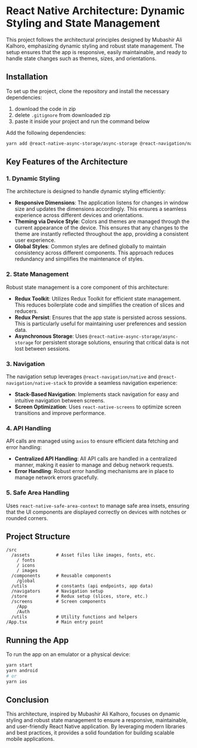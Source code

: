 # React Native Architecture: Dynamic Styling and State Management

This project follows the architectural principles designed by Mubashir Ali Kalhoro, emphasizing dynamic styling and robust state management. The setup ensures that the app is responsive, easily maintainable, and ready to handle state changes such as themes, sizes, and orientations.

## Installation

To set up the project, clone the repository and install the necessary dependencies:

1.  download the code in zip
2.  delete `.gitignore` from downloaded zip
3.  paste it inside your project and run the command below

Add the following dependencies:

```bash
yarn add @react-native-async-storage/async-storage @react-navigation/native @react-navigation/native-stack @reduxjs/toolkit react-redux redux-persist axios react-native-screens react-native-safe-area-context
```

## Key Features of the Architecture

### 1. **Dynamic Styling**

The architecture is designed to handle dynamic styling efficiently:

- **Responsive Dimensions**: The application listens for changes in window size and updates the dimensions accordingly. This ensures a seamless experience across different devices and orientations.
- **Theming via Device Style**: Colors and themes are managed through the current appearance of the device. This ensures that any changes to the theme are instantly reflected throughout the app, providing a consistent user experience.
- **Global Styles**: Common styles are defined globally to maintain consistency across different components. This approach reduces redundancy and simplifies the maintenance of styles.

### 2. **State Management**

Robust state management is a core component of this architecture:

- **Redux Toolkit**: Utilizes Redux Toolkit for efficient state management. This reduces boilerplate code and simplifies the creation of slices and reducers.
- **Redux Persist**: Ensures that the app state is persisted across sessions. This is particularly useful for maintaining user preferences and session data.
- **Asynchronous Storage**: Uses `@react-native-async-storage/async-storage` for persistent storage solutions, ensuring that critical data is not lost between sessions.

### 3. **Navigation**

The navigation setup leverages `@react-navigation/native` and `@react-navigation/native-stack` to provide a seamless navigation experience:

- **Stack-Based Navigation**: Implements stack navigation for easy and intuitive navigation between screens.
- **Screen Optimization**: Uses `react-native-screens` to optimize screen transitions and improve performance.

### 4. **API Handling**

API calls are managed using `axios` to ensure efficient data fetching and error handling:

- **Centralized API Handling**: All API calls are handled in a centralized manner, making it easier to manage and debug network requests.
- **Error Handling**: Robust error handling mechanisms are in place to manage network errors gracefully.

### 5. **Safe Area Handling**

Uses `react-native-safe-area-context` to manage safe area insets, ensuring that the UI components are displayed correctly on devices with notches or rounded corners.

## Project Structure

```
/src
  /assets          # Asset files like images, fonts, etc.
    / fonts
    / icons
    / images
  /components      # Reusable components
    /global
  /utils           # constants (api endpoints, app data)
  /navigators      # Navigation setup
  /store           # Redux setup (slices, store, etc.)
  /screens         # Screen components
    /App
    /Auth
  /utils           # Utility functions and helpers
/App.tsx           # Main entry point
```

## Running the App

To run the app on an emulator or a physical device:

```bash
yarn start
yarn android
# or
yarn ios
```

## Conclusion

This architecture, inspired by Mubashir Ali Kalhoro, focuses on dynamic styling and robust state management to ensure a responsive, maintainable, and user-friendly React Native application. By leveraging modern libraries and best practices, it provides a solid foundation for building scalable mobile applications.
